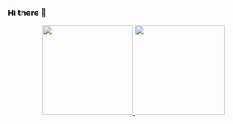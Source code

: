 ### Hi there 👋

<div align="center">
  <a href="https://github.com/joaocoutod">
  <img height="180em" src="https://github-readme-stats.vercel.app/api?username=joaocoutod&show_icons=true&theme=dark&include_all_commits=true&count_private=true"/>
  <img height="180em" src="https://github-readme-stats.vercel.app/api/top-langs/?username=joaocoutod&layout=compact&langs_count=7&theme=dark"/>
</div>
